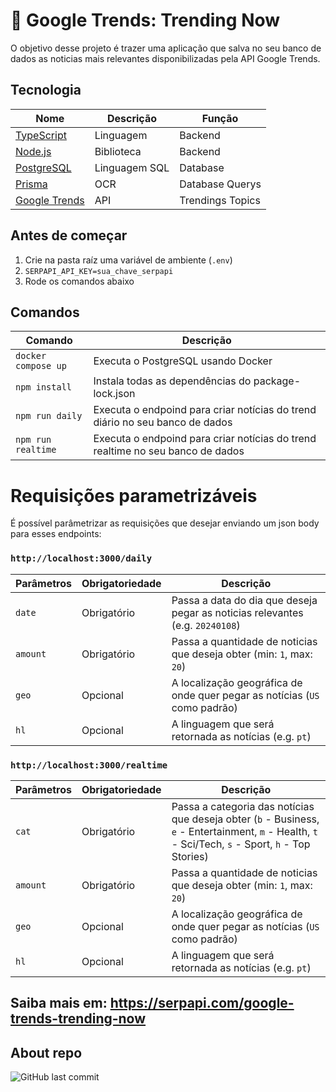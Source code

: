 # 📰 Google Trends: Trending Now
O objetivo desse projeto é trazer uma aplicação que salva no seu banco de dados as noticias mais relevantes disponibilizadas pela API Google Trends.
## Tecnologia
Nome | Descrição | Função
--- | --- | ---
[TypeScript](https://www.typescriptlang.org/) | Linguagem | Backend
[Node.js](https://nodejs.org/en) | Biblioteca | Backend
[PostgreSQL](https://www.postgresql.org/) | Linguagem SQL | Database
[Prisma](https://www.prisma.io/) | OCR | Database Querys
[Google Trends](https://serpapi.com/google-trends-api) | API | Trendings Topics

## Antes de começar
1. Crie na pasta raíz uma variável de ambiente (`.env`)
2. `SERPAPI_API_KEY=sua_chave_serpapi`
3. Rode os comandos abaixo

## Comandos
Comando | Descrição
--- | ---
`docker compose up` | Executa o PostgreSQL usando Docker
`npm install` | Instala todas as dependências do package-lock.json
`npm run daily` | Executa o endpoind para criar notícias do trend diário no seu banco de dados
`npm run realtime` | Executa o endpoind para criar notícias do trend realtime no seu banco de dados

# Requisições parametrizáveis
É possível parâmetrizar as requisições que desejar enviando um json body para esses endpoints:
### `http://localhost:3000/daily`
Parâmetros | Obrigatoriedade | Descrição
--- | --- | ---
`date` | Obrigatório | Passa a data do dia que deseja pegar as noticias relevantes (e.g. `20240108`)
`amount` | Obrigatório | Passa a quantidade de noticias que deseja obter (min: `1`, max: `20`)
`geo` | Opcional | A localização geográfica de onde quer pegar as notícias (`US` como padrão)
`hl` | Opcional | A linguagem que será retornada as notícias (e.g. `pt`)

### `http://localhost:3000/realtime`
Parâmetros | Obrigatoriedade | Descrição
--- | --- | ---
`cat` | Obrigatório | Passa a categoria das notícias que deseja obter (`b` - Business, `e` - Entertainment, `m` - Health, `t` - Sci/Tech, `s` - Sport, `h` - Top Stories)
`amount` | Obrigatório | Passa a quantidade de noticias que deseja obter (min: `1`, max: `20`)
`geo` | Opcional | A localização geográfica de onde quer pegar as notícias (`US` como padrão)
`hl` | Opcional | A linguagem que será retornada as notícias (e.g. `pt`)

## Saiba mais em: https://serpapi.com/google-trends-trending-now

## About repo
![GitHub last commit](https://img.shields.io/github/last-commit/lucasgianine/google-trending-now)

